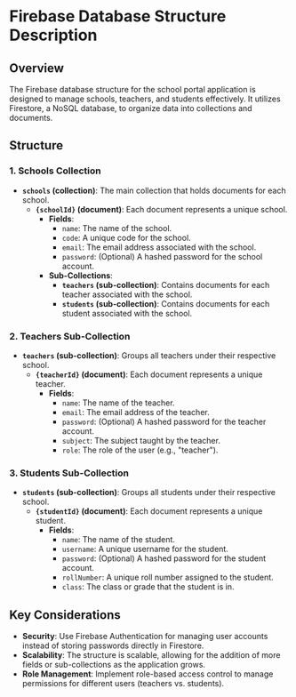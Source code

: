 # Firebase Database Structure Description

## Overview

The Firebase database structure for the school portal application is designed to manage schools, teachers, and students effectively. It utilizes Firestore, a NoSQL database, to organize data into collections and documents.

## Structure

### 1. Schools Collection

- **`schools` (collection)**: The main collection that holds documents for each school.
  - **`{schoolId}` (document)**: Each document represents a unique school.
    - **Fields**:
      - `name`: The name of the school.
      - `code`: A unique code for the school.
      - `email`: The email address associated with the school.
      - `password`: (Optional) A hashed password for the school account.
    - **Sub-Collections**:
      - **`teachers` (sub-collection)**: Contains documents for each teacher associated with the school.
      - **`students` (sub-collection)**: Contains documents for each student associated with the school.

### 2. Teachers Sub-Collection

- **`teachers` (sub-collection)**: Groups all teachers under their respective school.
  - **`{teacherId}` (document)**: Each document represents a unique teacher.
    - **Fields**:
      - `name`: The name of the teacher.
      - `email`: The email address of the teacher.
      - `password`: (Optional) A hashed password for the teacher account.
      - `subject`: The subject taught by the teacher.
      - `role`: The role of the user (e.g., "teacher").

### 3. Students Sub-Collection

- **`students` (sub-collection)**: Groups all students under their respective school.
  - **`{studentId}` (document)**: Each document represents a unique student.
    - **Fields**:
      - `name`: The name of the student.
      - `username`: A unique username for the student.
      - `password`: (Optional) A hashed password for the student account.
      - `rollNumber`: A unique roll number assigned to the student.
      - `class`: The class or grade that the student is in.

## Key Considerations

- **Security**: Use Firebase Authentication for managing user accounts instead of storing passwords directly in Firestore.
- **Scalability**: The structure is scalable, allowing for the addition of more fields or sub-collections as the application grows.
- **Role Management**: Implement role-based access control to manage permissions for different users (teachers vs. students).
